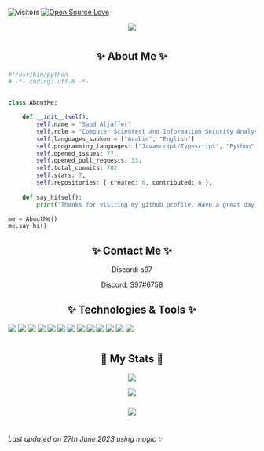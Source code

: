 
  
   ![visitors](https://visitor-badge.laobi.icu/badge?page_id=saud-97.saud-97)
[![Open Source Love](https://badges.frapsoft.com/os/v1/open-source.svg?v=102)](https://github.com/ellerbrock/open-source-badge/)

<p align="center">
  <a href="#">
    <img align="center" src="https://readme-typing-svg.herokuapp.com?color=FFFFFF&center=true&vCenter=true&width=600&height=100&lines=Hi+there!;My+name+is+Saud.;I+am+a+Full+Stack+Developer+from+Saudi+Arabia." />
  </a>
  <br>
</p>

<h1></h1>

<h2 align="center"> ✨ About Me ✨</h2>


```python
#!/usr/bin/python
# -*- coding: utf-8 -*-


class AboutMe:

    def __init__(self):
        self.name = "Saud Aljaffer"
        self.role = "Computer Scientest and Information Security Analyst"
        self.languages_spoken = ["Arabic", "English"]
        self.programming_languages: ["Javascript/Typescript", "Python", "C#", "Kotlin", "Java", "Bash"],
        self.opened_issues: 77,
        self.opened_pull_requests: 33,
        self.total_commits: 702,
        self.stars: 7,
        self.repositories: { created: 6, contributed: 6 },
        
    def say_hi(self):
        print("Thanks for visiting my github profile. Have a great day ahead!")

me = AboutMe()
me.say_hi()
```


<h2 align="center"> ✨ Contact Me ✨</h2>

<p align="center">
  Discord: s97
</p>
<p align="center">
  Discord: S97#6758
</p>


<h2 align="center"> ✨ Technologies & Tools ✨</h2>

![](https://img.shields.io/badge/OS-Windows-informational?style=flat&logo=windows&logoColor=white&color=6aa6f8)
![](https://img.shields.io/badge/Editor-Android_Studio-informational?style=flat&logo=android-studio&logoColor=white&color=6aa6f8)
![](https://img.shields.io/badge/Editor-VS_Code-informational?style=flat&logo=visual-studio-code&logoColor=white&color=6aa6f8)
![](https://img.shields.io/badge/Editor-Intellij_IDEA-informational?style=flat&logo=intellij-idea&logoColor=white&color=6aa6f8)
![](https://img.shields.io/badge/Code-Python-informational?style=flat&logo=python&logoColor=white&color=6aa6f8)
![](https://img.shields.io/badge/Code-JavaScript-informational?style=flat&logo=javascript&logoColor=white&color=6aa6f8)
![](https://img.shields.io/badge/Code-CSharp-informational?style=flat&logo=go&logoColor=white&color=6aa6f8)
![](https://img.shields.io/badge/Code-Kotlin-informational?style=flat&logo=go&logoColor=white&color=6aa6f8)
![](https://img.shields.io/badge/Code-Java-informational?style=flat&logo=go&logoColor=white&color=6aa6f8)
![](https://img.shields.io/badge/Shell-Bash-informational?style=flat&logo=gnu-bash&logoColor=white&color=6aa6f8)
![](https://img.shields.io/badge/Tools-PostgreSQL-informational?style=flat&logo=postgresql&logoColor=white&color=6aa6f8)
![](https://img.shields.io/badge/Tools-Docker-informational?style=flat&logo=docker&logoColor=white&color=6aa6f8)
![](https://img.shields.io/badge/Tools-Kubernetes-informational?style=flat&logo=kubernetes&logoColor=white&color=6aa6f8)
<h1></h1>
  

  
<h2 align="center"> 🚀 My Stats 🚀</h2>
<p align="center">
<img src="https://github-readme-streak-stats.herokuapp.com/?user=saud-97&theme=tokyonight">
</p>

  <p align="center">
 <img class="img" src="https://saud-97-github-readme-stats.vercel.app/api?username=saud-97&show_icons=true&theme=radical" />
</h3>
<h3 align="center">
 <img class="img" src="https://saud-97-github-readme-stats.vercel.app/api/top-langs/?username=saud-97&theme=radical&layout=compact" />
</h3>
  </p>
  
  <h1></h1>
<!-- Last updated on Tue Jun 27 2023 01:02:54 GMT+0000 (Coordinated Universal Time) ;-;-->
<i>Last updated on 27th June 2023 using magic</i> ✨
